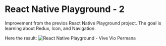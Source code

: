 # React Native Playground - 2
Improvement from the previos React Native Playground project.
The goal is learning about Redux, Icon, and Navigation.

Here the result:
![React Native Playground - Vive Vio Permana](https://raw.githubusercontent.com/webfreaks/rn-playground-2/master/public/RN-Playground-demo.gif)